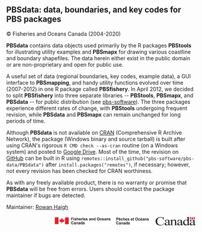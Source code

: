 ## PBSdata: data, boundaries, and key codes for PBS packages ##
&copy; Fisheries and Oceans Canada (2004-2020)

**PBSdata** contains data objects used primarily by the R packages **PBStools** for illustrating utility examples and **PBSmapx** for drawing various coastline and boundary shapefiles. The data herein either exist in the public domain or are non-proprietary and open for public use.

A useful set of data (regional boundaries, key codes, example data), a GUI interface to **PBSmapping**, and handy utility functions evolved over time (2007-2012) in one R package called **PBSfishery**. In April 2012, we decided to split **PBSfishery** into three separate libraries -- **PBStools**, **PBSmapx**, and **PBSdata** -- for public distribution (see <a href="https://github.com/pbs-software">pbs-software</a>). The three packages experience different rates of change, with **PBStools** undergoing frequent revision, while **PBSdata** and **PBSmapx** can remain unchanged for long periods of time.

Although **PBSdata** is not available on <a href="https://cran.r-project.org/">CRAN</a> (Comprehensive R Archive Network), the package (Windows binary and source tarball) is built after using CRAN's rigorous `R CMD check --as-cran` routine (on a Windows system) and posted to <a href="https://drive.google.com/drive/folders/0B2Bkic2Qu5LGOGx1WkRySVYxNFU?usp=sharing">Google Drive</a>. Most of the time, the revision on <a href="https://github.com/pbs-software/pbs-data">GitHub</a> can be built in R using `remotes::install_github("pbs-software/pbs-data/PBSdata")` after `install.packages("remotes")`, if necessary; however, not every revision has been checked for CRAN worthiness.

As with any freely available product, there is no warranty or promise that **PBSdata** will be free from errors. Users should contact the package maintainer if bugs are detected.

Maintainer: <a href="mailto:rowan.haigh@dfo-mpo.gc.ca">Rowan Haigh</a>

<p align="right"><img src="DFOlogo_small.jpg" alt="DFO logo" style="height:30px;"></p> 
